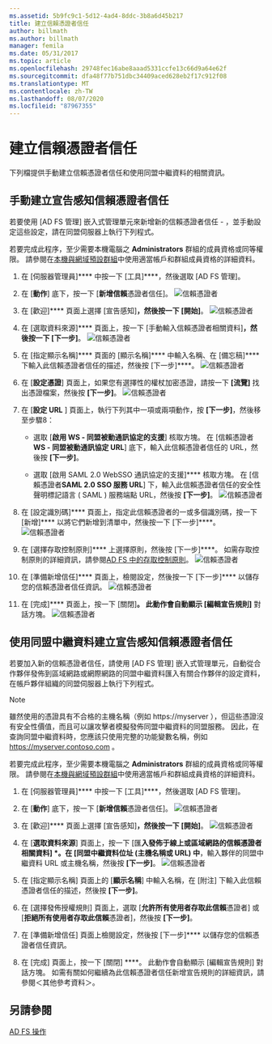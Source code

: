 ```yaml
---
ms.assetid: 5b9fc9c1-5d12-4ad4-8ddc-3b8a6d45b217
title: 建立信賴憑證者信任
author: billmath
ms.author: billmath
manager: femila
ms.date: 05/31/2017
ms.topic: article
ms.openlocfilehash: 29748fec16abe8aaad5331ccfe13c66d9a64e62f
ms.sourcegitcommit: dfa48f77b751dbc34409aced628eb2f17c912f08
ms.translationtype: MT
ms.contentlocale: zh-TW
ms.lasthandoff: 08/07/2020
ms.locfileid: "87967355"
---
```

# <a name="create-a-relying-party-trust"></a>建立信賴憑證者信任


下列檔提供手動建立信賴憑證者信任和使用同盟中繼資料的相關資訊。

## <a name="to-create-a-claims-aware-relying-party-trust-manually"></a>手動建立宣告感知信賴憑證者信任

若要使用 [AD FS 管理] 嵌入式管理單元來新增新的信賴憑證者信任 \- ，並手動設定這些設定，請在同盟伺服器上執行下列程式。

若要完成此程序，至少需要本機電腦之 **Administrators** 群組的成員資格或同等權限。  請參閱在[本機與網域預設群組](https://go.microsoft.com/fwlink/?LinkId=83477)中使用適當帳戶和群組成員資格的詳細資料。

1. 在 [伺服器管理員]**** 中按一下 [工具]****，然後選取 [AD FS 管理]。

2.  在 [**動作**] 底下，按一下 [**新增信賴**憑證者信任]。
![信賴憑證者](media/Create-a-Relying-Party-Trust/addtrust1.PNG)

3.  在 [歡迎]**** 頁面上選擇 [宣告感知]****，然後按一下 [開始]****。
![信賴憑證者](media/Create-a-Relying-Party-Trust/addtrust2.PNG)

4.  在 [選取資料來源]**** 頁面上，按一下 [手動輸入信賴憑證者相關資料]****，然後按一下 [下一步]****。
![信賴憑證者](media/Create-a-Relying-Party-Trust/addtrust3.PNG)

5.  在 [指定顯示名稱]**** 頁面的 [顯示名稱]**** 中輸入名稱、在 [備忘稿]**** 下輸入此信賴憑證者信任的描述，然後按 [下一步]****。
![信賴憑證者](media/Create-a-Relying-Party-Trust/addtrust4.PNG)

6. 在 [**設定憑證**] 頁面上，如果您有選擇性的權杖加密憑證，請按一下 **[流覽]** 找出憑證檔案，然後按 **[下一步]**。
![信賴憑證者](media/Create-a-Relying-Party-Trust/addtrust5.PNG)

7.  在 [**設定 URL** ] 頁面上，執行下列其中一項或兩項動作，按 **[下一步]**，然後移至步驟8：

    -   選取 [**啟用 WS \- 同盟被動通訊協定的支援**] 核取方塊。 在 [信賴憑證者**WS \- 同盟被動通訊協定 URL**] 底下，輸入此信賴憑證者信任的 URL，然後按 **[下一步]**。

    -   選取 [啟用 SAML 2.0 WebSSO 通訊協定的支援]**** 核取方塊。 在 [信賴憑證者**SAML 2.0 SSO 服務 URL**] 下，輸入此信賴憑證者信任的安全性聲明標記語言 \( SAML \) 服務端點 URL，然後按 **[下一步]**。
![信賴憑證者](media/Create-a-Relying-Party-Trust/addtrust6.PNG)

8. 在 [設定識別碼]**** 頁面上，指定此信賴憑證者的一或多個識別碼，按一下 [新增]**** 以將它們新增到清單中，然後按一下 [下一步]****。
![信賴憑證者](media/Create-a-Relying-Party-Trust/addtrust8.PNG)

9.  在 [選擇存取控制原則]**** 上選擇原則，然後按 [下一步]****。  如需存取控制原則的詳細資訊，請參閱[AD FS 中的存取控制原則](Access-Control-Policies-in-AD-FS.md)。
![信賴憑證者](media/Create-a-Relying-Party-Trust/addtrust9.PNG)

10. 在 [準備新增信任]**** 頁面上，檢閱設定，然後按一下 [下一步]**** 以儲存您的信賴憑證者信任資訊。
   ![信賴憑證者](media/Create-a-Relying-Party-Trust/addtrust10.PNG)
11. 在 [完成]**** 頁面上，按一下 [關閉]****。 此動作會自動顯示 [編輯宣告規則]**** 對話方塊。
![信賴憑證者](media/Create-a-Relying-Party-Trust/addtrust11.PNG)

## <a name="to-create-a-claims-aware-relying-party-trust-using-federation-metadata"></a>使用同盟中繼資料建立宣告感知信賴憑證者信任

若要加入新的信賴憑證者信任，請使用 [AD FS 管理] 嵌入式管理單元，自動從合作夥伴發佈到區域網路或網際網路的同盟中繼資料匯入有關合作夥伴的設定資料，在帳戶夥伴組織的同盟伺服器上執行下列程式。

>[!NOTE]
>雖然使用的憑證具有不合格的主機名稱（例如 https://myserver ），但這些憑證沒有安全性價值，而且可以讓攻擊者模擬發佈同盟中繼資料的同盟服務。 因此，在查詢同盟中繼資料時，您應該只使用完整的功能變數名稱，例如 https://myserver.contoso.com 。

若要完成此程序，至少需要本機電腦之 **Administrators** 群組的成員資格或同等權限。  請參閱在[本機與網域預設群組](https://go.microsoft.com/fwlink/?LinkId=83477)中使用適當帳戶和群組成員資格的詳細資料。


1. 在 [伺服器管理員]**** 中按一下 [工具]****，然後選取 [AD FS 管理]。

2. 在 [**動作**] 底下，按一下 [**新增信賴**憑證者信任]。
   ![信賴憑證者](media/Create-a-Relying-Party-Trust/addtrust1.PNG)

3. 在 [歡迎]**** 頁面上選擇 [宣告感知]****，然後按一下 [開始]****。
   ![信賴憑證者](media/Create-a-Relying-Party-Trust/addtrust2.PNG)

4. 在 [**選取資料來源**] 頁面上，按一下 [匯<strong>入發佈于線上或區域網路的信賴憑證者相關資料] *。在 [同盟中繼資料位址 (主機名稱或 URL) 中</strong>，輸入夥伴的同盟中繼資料 URL 或主機名稱，然後按 **[下一步]**。
   ![信賴憑證者](media/Create-a-Relying-Party-Trust/addtrust12.PNG)

5. 在 [指定顯示名稱] 頁面上的 [**顯示名稱**] 中輸入名稱，在 [附注] 下輸入此信賴憑證者信任的描述，然後按 **[下一步]**。

6. 在 [選擇發佈授權規則] 頁面上，選取 [**允許所有使用者存取此信賴**憑證者] 或 [**拒絕所有使用者存取此信賴**憑證者]，然後按 **[下一步]**。

7. 在 [準備新增信任] 頁面上檢閱設定，然後按 [下一步]**** 以儲存您的信賴憑證者信任資訊。

8. 在 [完成]  頁面上，按一下 [關閉] ****。 此動作會自動顯示 [編輯宣告規則] 對話方塊。 如需有關如何繼續為此信賴憑證者信任新增宣告規則的詳細資訊，請參閱＜其他參考資料＞。




## <a name="see-also"></a>另請參閱
[AD FS 操作](../ad-fs-operations.md)
